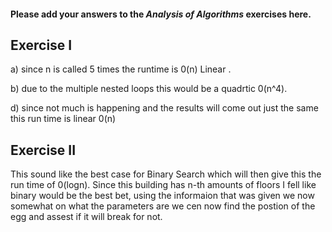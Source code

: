 #### Please add your answers to the ***Analysis of  Algorithms*** exercises here.

## Exercise I

a) since n is called 5 times the runtime is 0(n) Linear .

b) due to the multiple nested loops this would be a quadrtic 0(n^4).

d) since not much is happening and the results will come out just the same this run time is linear 0(n)

## Exercise II

This sound like the best case for Binary Search which will then give this the run time of 0(logn). Since this building has n-th amounts of  floors  I fell like binary would be the best bet, using the informaion that was given we now somewhat on what the parameters are we cen now find the postion of the egg and assest if it will break for not.